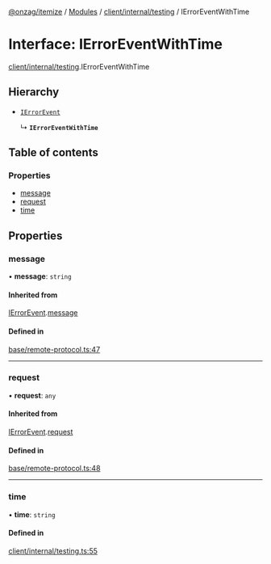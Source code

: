[@onzag/itemize](../README.md) / [Modules](../modules.md) / [client/internal/testing](../modules/client_internal_testing.md) / IErrorEventWithTime

# Interface: IErrorEventWithTime

[client/internal/testing](../modules/client_internal_testing.md).IErrorEventWithTime

## Hierarchy

- [`IErrorEvent`](base_remote_protocol.IErrorEvent.md)

  ↳ **`IErrorEventWithTime`**

## Table of contents

### Properties

- [message](client_internal_testing.IErrorEventWithTime.md#message)
- [request](client_internal_testing.IErrorEventWithTime.md#request)
- [time](client_internal_testing.IErrorEventWithTime.md#time)

## Properties

### message

• **message**: `string`

#### Inherited from

[IErrorEvent](base_remote_protocol.IErrorEvent.md).[message](base_remote_protocol.IErrorEvent.md#message)

#### Defined in

[base/remote-protocol.ts:47](https://github.com/onzag/itemize/blob/f2f29986/base/remote-protocol.ts#L47)

___

### request

• **request**: `any`

#### Inherited from

[IErrorEvent](base_remote_protocol.IErrorEvent.md).[request](base_remote_protocol.IErrorEvent.md#request)

#### Defined in

[base/remote-protocol.ts:48](https://github.com/onzag/itemize/blob/f2f29986/base/remote-protocol.ts#L48)

___

### time

• **time**: `string`

#### Defined in

[client/internal/testing.ts:55](https://github.com/onzag/itemize/blob/f2f29986/client/internal/testing.ts#L55)
